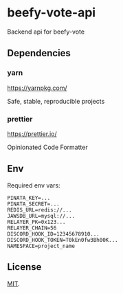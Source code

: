 # beefy-vote-api

Backend api for beefy-vote

## Dependencies

### yarn  
https://yarnpkg.com/

Safe, stable, reproducible projects

### prettier  
https://prettier.io/

Opinionated Code Formatter

## Env  
Required env vars:

```
PINATA_KEY=...
PINATA_SECRET=...
REDIS_URL=redis://...
JAWSDB_URL=mysql://...
RELAYER_PK=0x123...
RELAYER_CHAIN=56
DISCORD_HOOK_ID=12345678910...
DISCORD_HOOK_TOKEN=T0kEn0fw3Bh00K...
NAMESPACE=project_name
```

## License

[MIT](LICENSE).

